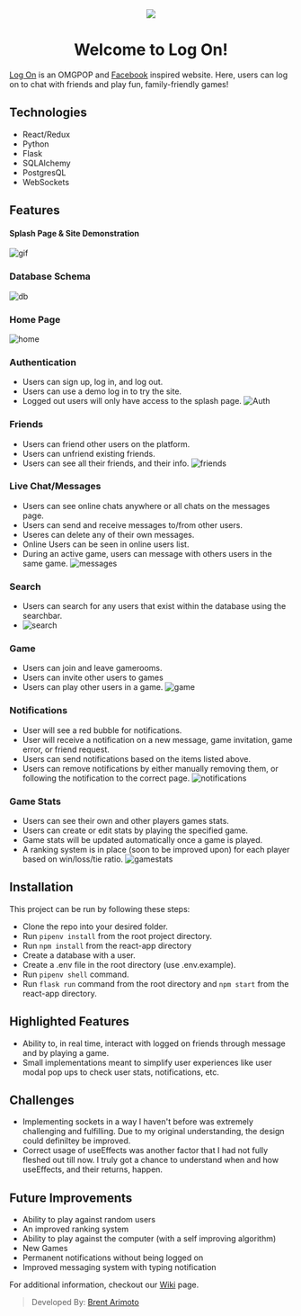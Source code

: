 
<div align="center">
   <img src="https://github.com/brentarimoto/Log-On/blob/main/react-app/src/images/Log-On-Icon.png">
   <h1>Welcome to Log On!</h1>
</div>

[Log On](https://log-on.herokuapp.com/) is an OMGPOP and [Facebook](https://www.facebook.com/) inspired website. Here, users can log on to chat with friends and play fun, family-friendly games!

## Technologies
- React/Redux
- Python
- Flask
- SQLAlchemy
- PostgresQL
- WebSockets

## Features
#### Splash Page & Site Demonstration
![gif](https://github.com/brentarimoto/Log-On/blob/main/wiki/LogOn.gif)

### Database Schema
![db](https://github.com/brentarimoto/Log-On/blob/main/wiki/Schema/Log-On_Database_Schema.png)


### Home Page
![home](https://github.com/brentarimoto/Log-On/blob/main/wiki/Home.PNG)

### Authentication
- Users can sign up, log in, and log out.
- Users can use a demo log in to try the site.
- Logged out users will only have access to the splash page.
![Auth](https://github.com/brentarimoto/Log-On/blob/main/wiki/Auth.PNG)

### Friends
- Users can friend other users on the platform.
- Users can unfriend existing friends.
- Users can see all their friends, and their info.
![friends](https://github.com/brentarimoto/Log-On/blob/main/wiki/Friends.PNG)

### Live Chat/Messages
- Users can see online chats anywhere or all chats on the messages page.
- Users can send and receive messages to/from other users.
- Useres can delete any of their own messages.
- Online Users can be seen in online users list.
- During an active game, users can message with others users in the same game.
![messages](https://github.com/brentarimoto/Log-On/blob/main/wiki/Messages.PNG)

### Search
- Users can search for any users that exist within the database using the searchbar.
- ![search](https://github.com/brentarimoto/Log-On/blob/main/wiki/Search.PNG)

### Game
- Users can join and leave gamerooms.
- Users can invite other users to games
- Users can play other users in a game. 
![game](https://github.com/brentarimoto/Log-On/blob/main/wiki/Game.PNG)

### Notifications
- User will see a red bubble for notifications. 
- User will receive a notification on a new message, game invitation, game error, or friend request.
- Users can send notifications based on the items listed above.
- Users can remove notifications by either manually removing them, or following the notification to the correct page.
![notifications](https://github.com/brentarimoto/Log-On/blob/main/wiki/Notifications.PNG)

### Game Stats
- Users can see their own and other players games stats.
- Users can create or edit stats by playing the specified game.
- Game stats will be updated automatically once a game is played.
- A ranking system is in place (soon to be improved upon) for each player based on win/loss/tie ratio.
![gamestats](https://github.com/brentarimoto/Log-On/blob/main/wiki/GameStats.PNG)

## Installation
This project can be run by following these steps:

- Clone the repo into your desired folder.
- Run `pipenv install` from the root project directory.
- Run `npm install` from the react-app directory
- Create a database with a user.
- Create a .env file in the root directory (use .env.example).
- Run `pipenv shell` command.
- Run `flask run` command from the root directory and `npm start` from the react-app directory.

## Highlighted Features
- Ability to, in real time, interact with logged on friends through message and by playing a game.
- Small implementations meant to simplify user experiences like user modal pop ups to check user stats, notifications, etc.

## Challenges
- Implementing sockets in a way I haven't before was extremely challenging and fulfilling. Due to my original understanding, the design could definiltey be improved.
- Correct usage of useEffects was another factor that I had not fully fleshed out till now. I truly got a chance to understand when and how useEffects, and their returns, happen.

## Future Improvements

- Ability to play against random users
- An improved ranking system
- Ability to play against the computer (with a self improving algorithm)
- New Games
- Permanent notifications without being logged on
- Improved messaging system with typing notification

For additional information, checkout our [Wiki](https://github.com/brentarimoto/Log-On/wiki) page.

> Developed By: [Brent Arimoto](https://github.com/brentarimoto)
